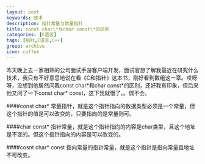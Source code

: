 ```yaml
---
layout: post
keywords: 技术
description: 指针常量与常量指针
title: const char\*与char const\*的区别
categories: [C语言]
tags: [指针,C语言,C++]
group: archive
icon: coffee
---
```

昨天晚上去一家相熟的公司面试手游客户端开发，面试官想了解我最近在研究什么技术，我只有不好意思地说在看《C和指针》这本书，刚好看到数组这一章。哎呀呀，没想到他居然问我const char\*和char const\*的区别，还好我有印象，但后来他又问了一下const char\* const，这下我就懵了。。偶不会。

####const char\*
常量指针，就是这个指针指向的数据类型必须是一个常量，但这个指针的值是可以改变的，只要指向的是常量则可。

####char const\*
指针常量，就是这个指针指向的内容是char类型，且这个地址是不变的。但这个指针指向的内容是可以改变的。

####cosnt char\* const
指向常量的指针常量，就是这个指针是指向常量且地址不可改变。